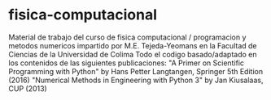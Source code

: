 # fisica-computacional
Material de trabajo del curso de fisica computacional / programacion y metodos numericos
impartido por M.E. Tejeda-Yeomans en la Facultad de Ciencias de la Universidad de Colima
Todo el codigo basado/adaptado en los contenidos de las siguientes publicaciones:
"A Primer on Scientific Programming with Python" by Hans Petter Langtangen, Springer 5th Edition (2016)
"Numerical Methods in Engineering with Python 3" by Jan Kiusalaas, CUP (2013)
